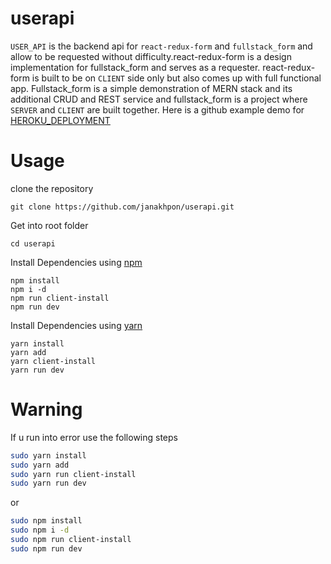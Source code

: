 # userapi
 `USER_API` is the backend api for `react-redux-form` and `fullstack_form` and allow to be requested without difficulty.react-redux-form is a design implementation for fullstack_form and serves as a requester. react-redux-form is built to be on `CLIENT` side only but also comes up with full functional app. Fullstack_form is a simple demonstration of MERN stack and its additional CRUD and REST service and fullstack_form is a project where `SERVER` and `CLIENT` are built together. Here is a github example demo for [HEROKU_DEPLOYMENT](https://intense-inlet-82778.herokuapp.com/)



# Usage

clone the repository

    git clone https://github.com/janakhpon/userapi.git

Get into root folder

    cd userapi

Install Dependencies using [npm](https://www.npmjs.com/)

    npm install
    npm i -d
    npm run client-install
    npm run dev

Install Dependencies using [yarn](https://yarnpkg.com/en/)

    yarn install
    yarn add
    yarn client-install
    yarn run dev




# Warning
If u run into error use the following steps

```bash
sudo yarn install
sudo yarn add
sudo yarn run client-install
sudo yarn run dev
```
or

```bash
sudo npm install
sudo npm i -d
sudo npm run client-install
sudo npm run dev
```

